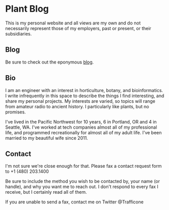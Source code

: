# Plant Blog

This is my personal website and all views are my own and do not necessarily represent those of my employers, past or present, or their subsidiaries.

## Blog

Be sure to check out the eponymous [blog](/blog).

## Bio

I am an engineer with an interest in horticulture, botany, and bioinformatics. I write infrequently in this
space to describe the things I find interesting, and share my personal projects.
My interests are varied, so topics will range from amateur radio to ancient history. I particularly
like plants, but no promises.

I've lived in the Pacific Northwest for 10 years, 6 in Portland, OR and 4 in Seattle, WA. I've
worked at tech companies almost all of my professional life, and programmed recreationally for 
almost all of my adult life. 
I've been married to my beautiful wife since 2011.

## Contact 

I'm not sure we're close enough for that.
Please fax a contact request form to +1 (480) 203.1400

Be sure to include the method you wish to be contacted by, your name (or handle), and why 
you want me to reach out. I don't respond to every fax I receive, but I certainly read all of them.

If you are unable to send a fax, contact me on Twitter @Trafficone
